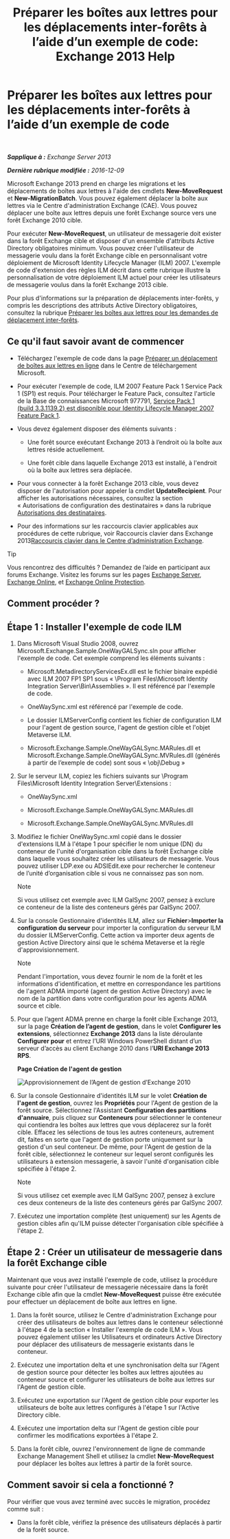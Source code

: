﻿---
title: 'Préparer les boîtes aux lettres pour les déplacements inter-forêts à l’aide d’un exemple de code: Exchange 2013 Help'
TOCTitle: Préparer les boîtes aux lettres pour les déplacements inter-forêts à l’aide d’un exemple de code
ms:assetid: f35ac7a5-bb84-4653-b6d0-65906e93627b
ms:mtpsurl: https://technet.microsoft.com/fr-fr/library/Ee861124(v=EXCHG.150)
ms:contentKeyID: 50479560
ms.date: 04/24/2018
mtps_version: v=EXCHG.150
ms.translationtype: HT
---

# Préparer les boîtes aux lettres pour les déplacements inter-forêts à l’aide d’un exemple de code

 

_**Sapplique à :** Exchange Server 2013_

_**Dernière rubrique modifiée :** 2016-12-09_

Microsoft Exchange 2013 prend en charge les migrations et les déplacements de boîtes aux lettres à l'aide des cmdlets **New-MoveRequest** et **New-MigrationBatch**. Vous pouvez également déplacer la boîte aux lettres via le Centre d'administration Exchange (CAE). Vous pouvez déplacer une boîte aux lettres depuis une forêt Exchange source vers une forêt Exchange 2010 cible.

Pour exécuter **New-MoveRequest**, un utilisateur de messagerie doit exister dans la forêt Exchange cible et disposer d'un ensemble d'attributs Active Directory obligatoires minimum. Vous pouvez créer l'utilisateur de messagerie voulu dans la forêt Exchange cible en personnalisant votre déploiement de Microsoft Identity Lifecycle Manager (ILM) 2007. L'exemple de code d'extension des règles ILM décrit dans cette rubrique illustre la personnalisation de votre déploiement ILM actuel pour créer les utilisateurs de messagerie voulus dans la forêt Exchange 2013 cible.

Pour plus d'informations sur la préparation de déplacements inter-forêts, y compris les descriptions des attributs Active Directory obligatoires, consultez la rubrique [Préparer les boîtes aux lettres pour les demandes de déplacement inter-forêts](prepare-mailboxes-for-cross-forest-move-requests-exchange-2013-help.md).

## Ce qu'il faut savoir avant de commencer

  - Téléchargez l'exemple de code dans la page [Préparer un déplacement de boîtes aux lettres en ligne](https://go.microsoft.com/fwlink/p/?linkid=177882) dans le Centre de téléchargement Microsoft.

  - Pour exécuter l'exemple de code, ILM 2007 Feature Pack 1 Service Pack 1 (SP1) est requis. Pour télécharger le Feature Pack, consultez l'article de la Base de connaissances Microsoft 977791, [Service Pack 1 (build 3.3.1139.2) est disponible pour Identity Lifecycle Manager 2007 Feature Pack 1](http://go.microsoft.com/fwlink/p/?linkid=3052&kbid=977791).

  - Vous devez également disposer des éléments suivants :
    
      - Une forêt source exécutant Exchange 2013 à l’endroit où la boîte aux lettres réside actuellement.
    
      - Une forêt cible dans laquelle Exchange 2013 est installé, à l'endroit où la boîte aux lettres sera déplacée.

  - Pour vous connecter à la forêt Exchange 2013 cible, vous devez disposer de l'autorisation pour appeler la cmdlet **UpdateRecipient**. Pour afficher les autorisations nécessaires, consultez la section « Autorisations de configuration des destinataires » dans la rubrique [Autorisations des destinataires](recipients-permissions-exchange-2013-help.md).

  - Pour des informations sur les raccourcis clavier applicables aux procédures de cette rubrique, voir Raccourcis clavier dans Exchange 2013[Raccourcis clavier dans le Centre d’administration Exchange](keyboard-shortcuts-in-the-exchange-admin-center-exchange-online-protection-help.md).

> [!TIP]
> Vous rencontrez des difficultés ? Demandez de l’aide en participant aux forums Exchange. Visitez les forums sur les pages <a href="https://go.microsoft.com/fwlink/p/?linkid=60612">Exchange Server</a>, <a href="https://go.microsoft.com/fwlink/p/?linkid=267542">Exchange Online</a>, et <a href="https://go.microsoft.com/fwlink/p/?linkid=285351">Exchange Online Protection</a>.


## Comment procéder ?

## Étape 1 : Installer l'exemple de code ILM

1.  Dans Microsoft Visual Studio 2008, ouvrez Microsoft.Exchange.Sample.OneWayGALSync.sln pour afficher l'exemple de code. Cet exemple comprend les éléments suivants :
    
      - Microsoft.MetadirectoryServicesEx.dll est le fichier binaire expédié avec ILM 2007 FP1 SP1 sous « \\Program Files\\Microsoft Identity Integration Server\\Bin\\Assemblies ». Il est référencé par l'exemple de code.
    
      - OneWaySync.xml est référencé par l'exemple de code.
    
      - Le dossier ILMServerConfig contient les fichier de configuration ILM pour l'agent de gestion source, l'agent de gestion cible et l'objet Metaverse ILM.
    
      - Microsoft.Exchange.Sample.OneWayGALSync.MARules.dll et Microsoft.Exchange.Sample.OneWayGALSync.MVRules.dll (générés à partir de l’exemple de code) sont sous « \\obj\\Debug »

2.  Sur le serveur ILM, copiez les fichiers suivants sur \\Program Files\\Microsoft Identity Integration Server\\Extensions :
    
      - OneWaySync.xml
    
      - Microsoft.Exchange.Sample.OneWayGALSync.MARules.dll
    
      - Microsoft.Exchange.Sample.OneWayGALSync.MVRules.dll

3.  Modifiez le fichier OneWaySync.xml copié dans le dossier d'extensions ILM à l'étape 1 pour spécifier le nom unique (DN) du conteneur de l'unité d'organisation cible dans la forêt Exchange cible dans laquelle vous souhaitez créer les utilisateurs de messagerie. Vous pouvez utiliser LDP.exe ou ADSIEdit.exe pour rechercher le conteneur de l’unité d’organisation cible si vous ne connaissez pas son nom.
    
    > [!NOTE]
    > Si vous utilisez cet exemple avec ILM GalSync 2007, pensez à exclure ce conteneur de la liste des conteneurs gérés par GalSync 2007.


4.  Sur la console Gestionnaire d'identités ILM, allez sur **Fichier**\>**Importer la configuration du serveur** pour importer la configuration du serveur ILM du dossier ILMServerConfig. Cette action va importer deux agents de gestion Active Directory ainsi que le schéma Metaverse et la règle d'approvisionnement.
    
    > [!NOTE]
    > Pendant l'importation, vous devez fournir le nom de la forêt et les informations d'identification, et mettre en correspondance les partitions de l'agent ADMA importé (agent de gestion Active Directory) avec le nom de la partition dans votre configuration pour les agents ADMA source et cible.


5.  Pour que l’agent ADMA prenne en charge la forêt cible Exchange 2013, sur la page **Création de l’agent de gestion**, dans le volet **Configurer les extensions**, sélectionnez **Exchange 2013** dans la liste déroulante **Configurer pour** et entrez l’URI Windows PowerShell distant d’un serveur d’accès au client Exchange 2010 dans l’**URI Exchange 2013 RPS**.
    
    **Page Création de l'agent de gestion**
    
    ![Approvisionnement de l’Agent de gestion d’Exchange 2010](images/Aa998597.8f403cda-e5e4-4edf-887f-c1ed46cee3f5(EXCHG.150).gif "Approvisionnement de l’Agent de gestion d’Exchange 2010")  

6.  Sur la console Gestionnaire d'identités ILM sur le volet **Création de l'agent de gestion**, ouvrez les **Propriétés** pour l'Agent de gestion de la forêt source. Sélectionnez l'Assistant **Configuration des partitions d'annuaire**, puis cliquez sur **Conteneurs** pour sélectionner le conteneur qui contiendra les boîtes aux lettres que vous déplacerez sur la forêt cible. Effacez les sélections de tous les autres conteneurs, autrement dit, faites en sorte que l'agent de gestion porte uniquement sur la gestion d'un seul conteneur. De même, pour l'Agent de gestion de la forêt cible, sélectionnez le conteneur sur lequel seront configurés les utilisateurs à extension messagerie, à savoir l'unité d'organisation cible spécifiée à l'étape 2.
    
    > [!NOTE]
    > Si vous utilisez cet exemple avec ILM GalSync 2007, pensez à exclure ces deux conteneurs de la liste des conteneurs gérés par GalSync 2007.


7.  Exécutez une importation complète (test uniquement) sur les Agents de gestion cibles afin qu'ILM puisse détecter l'organisation cible spécifiée à l'étape 2.

## Étape 2 : Créer un utilisateur de messagerie dans la forêt Exchange cible

Maintenant que vous avez installé l'exemple de code, utilisez la procédure suivante pour créer l'utilisateur de messagerie nécessaire dans la forêt Exchange cible afin que la cmdlet **New-MoveRequest** puisse être exécutée pour effectuer un déplacement de boîte aux lettres en ligne.

1.  Dans la forêt source, utilisez le Centre d'administration Exchange pour créer des utilisateurs de boîtes aux lettres dans le conteneur sélectionné à l'étape 4 de la section « Installer l'exemple de code ILM ». Vous pouvez également utiliser les Utilisateurs et ordinateurs Active Directory pour déplacer des utilisateurs de messagerie existants dans le conteneur.

2.  Exécutez une importation delta et une synchronisation delta sur l'Agent de gestion source pour détecter les boîtes aux lettres ajoutées au conteneur source et configurer les utilisateurs de boîte aux lettres sur l'Agent de gestion cible.

3.  Exécutez une exportation sur l'Agent de gestion cible pour exporter les utilisateurs de boîte aux lettres configurés à l'étape 1 sur l'Active Directory cible.

4.  Exécutez une importation delta sur l'Agent de gestion cible pour confirmer les modifications exportées à l'étape 2.

5.  Dans la forêt cible, ouvrez l'environnement de ligne de commande Exchange Management Shell et utilisez la cmdlet **New-MoveRequest** pour déplacer les boîtes aux lettres à partir de la forêt source.

## Comment savoir si cela a fonctionné ?

Pour vérifier que vous avez terminé avec succès le migration, procédez comme suit :

  - Dans la forêt cible, vérifiez la présence des utilisateurs déplacés à partir de la forêt source.

